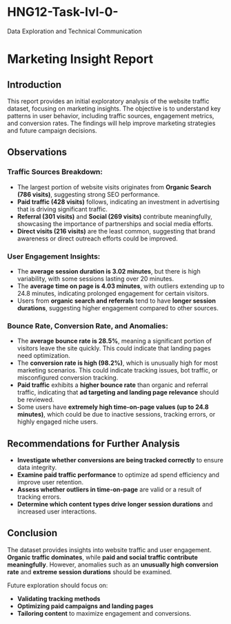 # HNG12-Task-lvl-0-
Data Exploration and Technical Communication

# Marketing Insight Report

## Introduction
This report provides an initial exploratory analysis of the website traffic dataset, focusing on marketing insights. The objective is to understand key patterns in user behavior, including traffic sources, engagement metrics, and conversion rates. The findings will help improve marketing strategies and future campaign decisions.

## Observations

### Traffic Sources Breakdown:
- The largest portion of website visits originates from **Organic Search (786 visits)**, suggesting strong SEO performance.
- **Paid traffic (428 visits)** follows, indicating an investment in advertising that is driving significant traffic.
- **Referral (301 visits)** and **Social (269 visits)** contribute meaningfully, showcasing the importance of partnerships and social media efforts.
- **Direct visits (216 visits)** are the least common, suggesting that brand awareness or direct outreach efforts could be improved.

### User Engagement Insights:
- The **average session duration is 3.02 minutes**, but there is high variability, with some sessions lasting over 20 minutes.
- The **average time on page is 4.03 minutes**, with outliers extending up to 24.8 minutes, indicating prolonged engagement for certain visitors.
- Users from **organic search and referrals** tend to have **longer session durations**, suggesting higher engagement compared to other sources.

### Bounce Rate, Conversion Rate, and Anomalies:
- The **average bounce rate is 28.5%**, meaning a significant portion of visitors leave the site quickly. This could indicate that landing pages need optimization.
- The **conversion rate is high (98.2%)**, which is unusually high for most marketing scenarios. This could indicate tracking issues, bot traffic, or misconfigured conversion tracking.
- **Paid traffic** exhibits a **higher bounce rate** than organic and referral traffic, indicating that **ad targeting and landing page relevance** should be reviewed.
- Some users have **extremely high time-on-page values (up to 24.8 minutes)**, which could be due to inactive sessions, tracking errors, or highly engaged niche users.

## Recommendations for Further Analysis
- **Investigate whether conversions are being tracked correctly** to ensure data integrity.
- **Examine paid traffic performance** to optimize ad spend efficiency and improve user retention.
- **Assess whether outliers in time-on-page** are valid or a result of tracking errors.
- **Determine which content types drive longer session durations** and increased user interactions.

## Conclusion
The dataset provides insights into website traffic and user engagement. **Organic traffic dominates**, while **paid and social traffic contribute meaningfully**. However, anomalies such as an **unusually high conversion rate** and **extreme session durations** should be examined. 

Future exploration should focus on:
- **Validating tracking methods**
- **Optimizing paid campaigns and landing pages**
- **Tailoring content** to maximize engagement and conversions.

